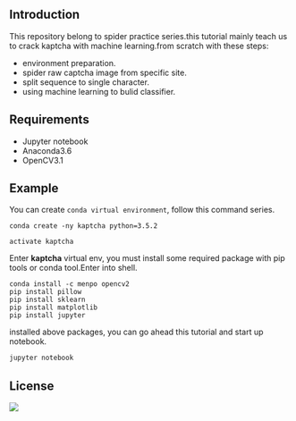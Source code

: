 ## Introduction

This repository belong to spider practice series.this tutorial mainly teach us to crack kaptcha with machine learning.from scratch with these steps:
* environment preparation.
* spider raw captcha image from specific site.
* split sequence to single character.
* using machine learning to bulid classifier.

## Requirements

* Jupyter notebook
* Anaconda3.6
* OpenCV3.1

## Example

You can create `conda virtual environment`, follow this command series.
```shell
conda create -ny kaptcha python=3.5.2

activate kaptcha
```

Enter **kaptcha** virtual env, you must install some required package with pip tools or conda tool.Enter into shell.

```shell
conda install -c menpo opencv2
pip install pillow
pip install sklearn
pip install matplotlib
pip install jupyter
```
installed above packages, you can go ahead this tutorial and start up notebook.

```bash
jupyter notebook
```

## License

![](https://img.shields.io/packagist/l/doctrine/orm.svg)
